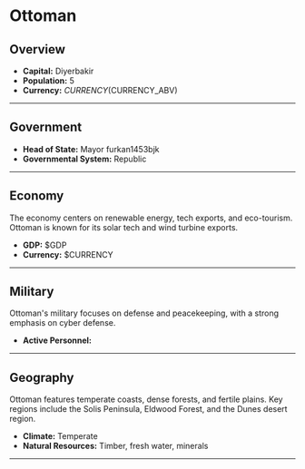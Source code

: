 # Ottoman

## Overview

- **Capital:** Diyerbakir
- **Population:** 5
- **Currency:** $CURRENCY ($CURRENCY_ABV)

---

## Government

- **Head of State:** Mayor furkan1453bjk
- **Governmental System:** Republic

---

## Economy
The economy centers on renewable energy, tech exports, and eco-tourism. Ottoman is known for its solar tech and wind turbine exports.

- **GDP:** $GDP
- **Currency:** $CURRENCY

---

## Military
Ottoman's military focuses on defense and peacekeeping, with a strong emphasis on cyber defense.

- **Active Personnel:** 

---

## Geography
Ottoman features temperate coasts, dense forests, and fertile plains. Key regions include the Solis Peninsula, Eldwood Forest, and the Dunes desert region.

- **Climate:** Temperate
- **Natural Resources:** Timber, fresh water, minerals

---